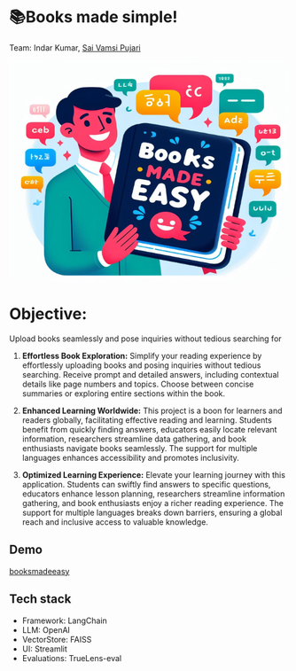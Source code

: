 # 📚Books made simple!

Team:  Indar Kumar, [Sai Vamsi Pujari](https://github.com/svamsip)

![booksmadeeasy](./imgs/booksmadeeasy.png)

# Objective: 
Upload books seamlessly and pose inquiries without tedious searching for
1. **Effortless Book Exploration:**
   Simplify your reading experience by effortlessly uploading books and posing inquiries without tedious searching. Receive prompt and detailed answers, including contextual details like page numbers and topics. Choose between concise summaries or exploring entire sections within the book.

2. **Enhanced Learning Worldwide:**
   This project is a boon for learners and readers globally, facilitating effective reading and learning. Students benefit from quickly finding answers, educators easily locate relevant information, researchers streamline data gathering, and book enthusiasts navigate books seamlessly. The support for multiple languages enhances accessibility and promotes inclusivity.

3. **Optimized Learning Experience:**
   Elevate your learning journey with this application. Students can swiftly find answers to specific questions, educators enhance lesson planning, researchers streamline information gathering, and book enthusiasts enjoy a richer reading experience. The support for multiple languages breaks down barriers, ensuring a global reach and inclusive access to valuable knowledge.

## Demo
[booksmadeeasy](https://booksmadeeasy-lgcnv4djlvyegtov46ds9m.streamlit.app/)

## Tech stack

 - Framework: LangChain
 - LLM: OpenAI
 - VectorStore: FAISS
 - UI: Streamlit
 - Evaluations: TrueLens-eval



